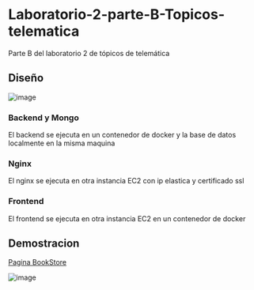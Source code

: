 # Laboratorio-2-parte-B-Topicos-telematica
Parte B del laboratorio 2 de tópicos de telemática

## Diseño

![image](https://user-images.githubusercontent.com/53055930/166331645-60afdd6e-c9f2-41b9-83a2-bfd32f14e635.png)

### Backend y Mongo 
El backend se ejecuta en un contenedor de docker y la base de datos localmente en la misma maquina
### Nginx
El nginx se ejecuta en otra instancia EC2 con ip elastica y certificado ssl
### Frontend 
El frontend se ejecuta en otra instancia EC2 en un contenedor de docker 




## Demostracion
[Pagina BookStore](https://libros.pepegan.ga/)

![image](https://user-images.githubusercontent.com/53055930/165022990-9d7395e3-0e40-43af-a62d-5afe70f3155c.png)

